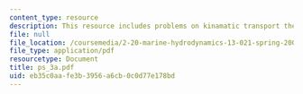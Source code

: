 ```yaml
---
content_type: resource
description: This resource includes problems on kinamatic transport theorem.
file: null
file_location: /coursemedia/2-20-marine-hydrodynamics-13-021-spring-2005/eb35c0aafe3b3956a6cb0c0d77e178bd_ps_3a.pdf
file_type: application/pdf
resourcetype: Document
title: ps_3a.pdf
uid: eb35c0aa-fe3b-3956-a6cb-0c0d77e178bd
---
```

